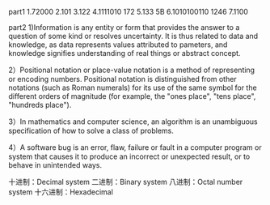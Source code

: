 part1
1.72000
2.101
3.122
4.1111010 172
5.133 5B
6.1010100110 1246
7.1100



part2
1)Information is any entity or form that provides the answer to a question of some kind or 
resolves uncertainty. It is thus related to data and knowledge, as data represents values attributed 
to pameters, and knowledge signifies understanding of real things or abstract concept.

2）Positional notation or place-value notation is a method of representing or encoding numbers. 
Positional notation is distinguished from other notations (such as Roman numerals) for its use of 
the same symbol for the different orders of magnitude (for example, the "ones place", "tens place", 
"hundreds place").

3）In mathematics and computer science, an algorithm is an unambiguous specification of how to 
solve a class of problems.

4）A software bug is an error, flaw, failure or fault in a computer program or system that causes it 
to produce an incorrect or unexpected result, or to behave in unintended ways.

十进制：Decimal system
二进制：Binary system
八进制：Octal number system
十六进制：Hexadecimal